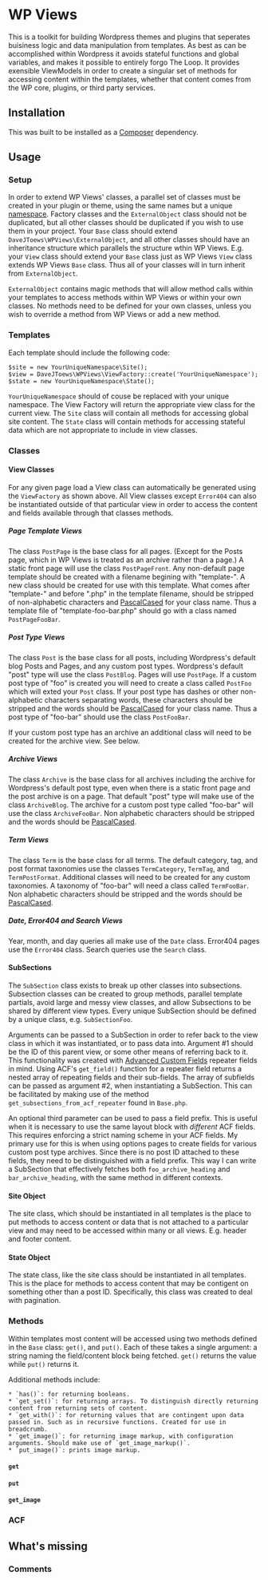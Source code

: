 # WP Views

This is a toolkit for building Wordpress themes and plugins that seperates buisiness logic and data manipulation from templates. As best as can be accomplished within Wordpress it avoids stateful functions and global variables, and makes it possible to entirely forgo The Loop. It provides exensible ViewModels in order to create a singular set of methods for accessing content within the templates, whether that content comes from the WP core, plugins, or third party services.

## Installation

This was built to be installed as a [Composer](https://getcomposer.org) dependency.

## Usage

### Setup

In order to extend WP Views' classes, a parallel set of classes must be created in your plugin or theme, using the same names but a unique [namespace](https://secure.php.net/manual/en/language.namespaces.php). Factory classes and the `ExternalObject` class should not be duplicated, but all other classes should be duplicated if you wish to use them in your project. Your `Base` class should extend `DaveJToews\WPViews\ExternalObject`, and all other classes should have an inheritance structure which parallels the structure wthin WP Views. E.g. your `View` class should extend your `Base` class just as WP Views `View` class extends WP Views `Base` class. Thus all of your classes will in turn inherit from `ExternalObject`.

`ExternalObject` contains magic methods that will allow method calls within your templates to access methods within WP Views or within your own classes. No methods need to be defined for your own classes, unless you wish to override a method from WP Views or add a new method.

### Templates

Each template should include the following code:

    $site = new YourUniqueNamespace\Site();
    $view = DaveJToews\WPViews\ViewFactory::create('YourUniqueNamespace');
    $state = new YourUniqueNamespace\State();

`YourUniqueNamespace` should of couse be replaced with your unique namespace. The View Factory will return the appropriate view class for the current view. The `Site` class will contain all methods for accessing global site content. The `State` class will contain methods for accessing stateful data which are not appropriate to include in view classes.

### Classes

#### View Classes

For any given page load a View class can automatically be generated using the `ViewFactory` as shown above. All View classes except `Error404` can also be instantiated outside of that particular view in order to access the content and fields available through that classes methods.

##### Page Template Views

The class `PostPage` is the base class for all pages. (Except for the Posts page, which in WP Views is treated as an archive rather than a page.) A static front page will use the class `PostPageFront`. Any non-default page template should be created with a filename begining with "template-". A new class should be created for use with this template. What comes after "template-" and before ".php" in the template filename, should be stripped of non-alphabetic characters and [PascalCased](http://wiki.c2.com/?PascalCase) for your class name. Thus a template file of "template-foo-bar.php" should go with a class named `PostPageFooBar`.

##### Post Type Views

The class `Post` is the base class for all posts, including Wordpress's default blog Posts and Pages, and any custom post types. Wordpress's default "post" type will use the class `PostBlog`. Pages will use `PostPage`. If a custom post type of "foo" is created you will need to create a class called `PostFoo` which will exted your `Post` class. If your post type has dashes or other non-alphabetic characters separating words, these characters should be stripped and the words should be [PascalCased](http://wiki.c2.com/?PascalCase) for your class name. Thus a post type of "foo-bar" should use the class `PostFooBar`.

If your custom post type has an archive an additional class will need to be created for the archive view. See below.

##### Archive Views

The class `Archive` is the base class for all archives including the archive for Wordpress's default post type, even when there is a static front page and the post archive is on a page. That default "post" type will make use of the class `ArchiveBlog`. The archive for a custom post type called "foo-bar" will use the class `ArchiveFooBar`. Non alphabetic characters should be stripped and the words should be [PascalCased](http://wiki.c2.com/?PascalCase).

##### Term Views

The class `Term` is the base class for all terms. The default category, tag, and post format taxonomies use the classes `TermCategory`, `TermTag`, and `TermPostFormat`. Additional classes will need to be created for any custom taxonomies. A taxonomy of "foo-bar" will need a class called `TermFooBar`. Non alphabetic characters should be stripped and the words should be [PascalCased](http://wiki.c2.com/?PascalCase).

##### Date, Error404 and Search Views

Year, month, and day queries all make use of the `Date` class. Error404 pages use the `Error404` class. Search queries use the `Search` class.

#### SubSections

The `SubSection` class exists to break up other classes into subsections. Subsection classes can be created to group methods, parallel template partials, avoid large and messy view classes, and allow Subsections to be shared by different view types. Every unique SubSection should be defined by a unique class, e.g. `SubSectionFoo`. 

Arguments can be passed to a SubSection in order to refer back to the view class in which it was instantiated, or to pass data into. Argument #1 should be the ID of this parent view, or some other means of referring back to it. This functionality was created with [Advanced Custom Fields](https://www.advancedcustomfields.com) repeater fields in mind. Using ACF's `get_field()` function for a repeater field returns a nested array of repeating fields and their sub-fields. The array of subfields can be passed as argument #2, when instantiating a SubSection. This can be facilitated by making use of the method `get_subsections_from_acf_repeater` found in `Base.php`.

An optional third parameter can be used to pass a field prefix. This is useful when it is necessary to use the same layout block with *different* ACF fields. This requires enforcing a strict naming scheme in your ACF fields. My primary use for this is when using options pages to create fields for various custom post type archives. Since there is no post ID attached to these fields, they need to be distinguished with a field prefix. This way I can write a SubSection that effectively fetches both `foo_archive_heading` and `bar_archive_heading`, with the same method in different contexts. 

#### Site Object

The site class, which should be instantiated in all templates is the place to put methods to access content or data that is not attached to a particular view and may need to be accessed within many or all views. E.g. header and footer content.

#### State Object

The state class, like the site class should be instantiated in all templates. This is the place for methods to access content that may be contigent on something other than a post ID. Specifically, this class was created to deal with pagination.

### Methods

Within templates most content will be accessed using two methods defined in the `Base` class: `get()`, and `put()`. Each of these takes a single argument: a string naming the field/content block being fetched. `get()` returns the value while `put()` returns it.

Additional methods include:

    * `has()`: for returning booleans.
    * `get_set()`: for returning arrays. To distinguish directly returning content from returning sets of content. 
    * `get_with()`: for returning values that are contingent upon data passed in. Such as in recursive functions. Created for use in breadcrumb.
    * `get_image()`: for returning image markup, with configuration arguments. Should make use of `get_image_markup()`.
    * `put_image()`: prints image markup.

#### 

#### `get`
#### `put`

#### `get_image`

### ACF

## What's missing

### Comments
